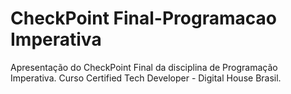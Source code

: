 # CheckPoint Final-Programacao Imperativa
Apresentação do CheckPoint Final da disciplina de Programação Imperativa.
Curso Certified Tech Developer - Digital House Brasil.

